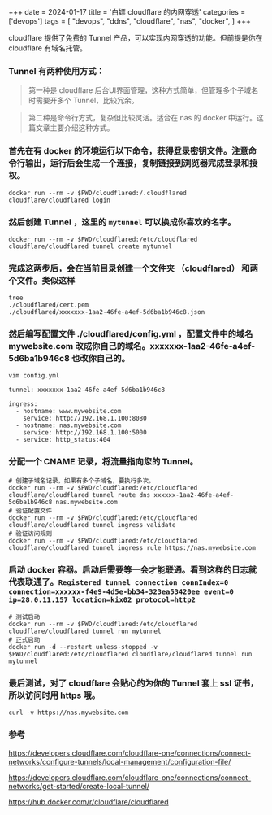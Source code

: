 +++
date = 2024-01-17
title = '白嫖 cloudflare 的内网穿透'
categories = ['devops']
tags = [
    "devops",
    "ddns",
    "cloudflare",
    "nas",
    "docker",
]
+++

cloudflare 提供了免费的 Tunnel 产品，可以实现内网穿透的功能。但前提是你在 cloudflare 有域名托管。

### Tunnel 有两种使用方式：

  > 第一种是 cloudflare 后台UI界面管理，这种方式简单，但管理多个子域名时需要开多个 Tunnel，比较冗余。
  
  > 第二种是命令行方式，复杂但比较灵活。适合在 nas 的 docker 中运行。这篇文章主要介绍这种方式。

### 首先在有 docker 的环境运行以下命令，获得登录密钥文件。注意命令行输出，运行后会生成一个连接，复制链接到浏览器完成登录和授权。

```shell
docker run --rm -v $PWD/cloudflared:/.cloudflared cloudflare/cloudflared login
```

### 然后创建 Tunnel ，这里的 `mytunnel` 可以换成你喜欢的名字。 

```shell
docker run --rm -v $PWD/cloudflared:/etc/cloudflared cloudflare/cloudflared tunnel create mytunnel
```

### 完成这两步后，会在当前目录创建一个文件夹 （cloudflared） 和两个文件。类似这样

```shell
tree
./cloudflared/cert.pem
./cloudflared/xxxxxxx-1aa2-46fe-a4ef-5d6ba1b946c8.json
```

### 然后编写配置文件 ./cloudflared/config.yml ，配置文件中的域名 mywebsite.com 改成你自己的域名。xxxxxxx-1aa2-46fe-a4ef-5d6ba1b946c8 也改你自己的。

```
vim config.yml

tunnel: xxxxxxx-1aa2-46fe-a4ef-5d6ba1b946c8

ingress:
  - hostname: www.mywebsite.com
    service: http://192.168.1.100:8080
  - hostname: nas.mywebsite.com
    service: http://192.168.1.100:5000
  - service: http_status:404

```

### 分配一个 CNAME 记录，将流量指向您的 Tunnel。

```shell
# 创建子域名记录，如果有多个子域名，要执行多次。
docker run --rm -v $PWD/cloudflared:/etc/cloudflared cloudflare/cloudflared tunnel route dns xxxxxx-1aa2-46fe-a4ef-5d6ba1b946c8 nas.mywebsite.com
# 验证配置文件
docker run --rm -v $PWD/cloudflared:/etc/cloudflared cloudflare/cloudflared tunnel ingress validate
# 验证访问规则
docker run --rm -v $PWD/cloudflared:/etc/cloudflared cloudflare/cloudflared tunnel ingress rule https://nas.mywebsite.com

```

### 启动 docker 容器。启动后需要等一会才能联通。看到这样的日志就代表联通了。`Registered tunnel connection connIndex=0 connection=xxxxxx-f4e9-4d5e-bb34-323ea53420ee event=0 ip=28.0.11.157 location=kix02 protocol=http2`

```shell
# 测试启动
docker run --rm -v $PWD/cloudflared:/etc/cloudflared cloudflare/cloudflared tunnel run mytunnel
# 正式启动
docker run -d --restart unless-stopped -v $PWD/cloudflared:/etc/cloudflared cloudflare/cloudflared tunnel run mytunnel
```

### 最后测试，对了 cloudflare 会贴心的为你的 Tunnel 套上 ssl 证书，所以访问时用 https 哦。

```
curl -v https://nas.mywebsite.com
```


### 参考

https://developers.cloudflare.com/cloudflare-one/connections/connect-networks/configure-tunnels/local-management/configuration-file/

https://developers.cloudflare.com/cloudflare-one/connections/connect-networks/get-started/create-local-tunnel/

https://hub.docker.com/r/cloudflare/cloudflared


